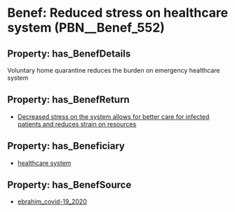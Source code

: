 # Benef: __Reduced stress on healthcare system__ (PBN__Benef_552)

## Property: has_BenefDetails

Voluntary home quarantine reduces the burden on emergency healthcare system

## Property: has_BenefReturn

* [Decreased stress on the system allows for better care for infected patients and reduces strain on resources](../BenefReturn/PBN__BenefReturn_605)

## Property: has_Beneficiary

* [healthcare system](../Stakeholder/PBN__Stakeholder_70)

## Property: has_BenefSource

* [ebrahim_covid-19_2020](../Article/PBN__Article_112)

